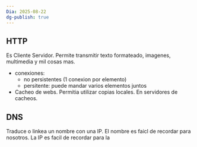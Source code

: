 ```yaml
---
Dia: 2025-08-22
dg-publish: true
---
```

## HTTP
Es Cliente Servidor. 
Permite transmitir texto formateado, imagenes, multimedia y mil cosas mas. 
- conexiones:
	- no persistentes (1 conexion por elemento)
	- persitente: puede mandar varios elementos juntos
- Cacheo de webs. Permitia utilizar copias locales. En servidores de cacheos.

## DNS 
Traduce o linkea un nombre con una IP. El nombre es faicl de recordar para nosotros. La IP es facil de recordar para la
